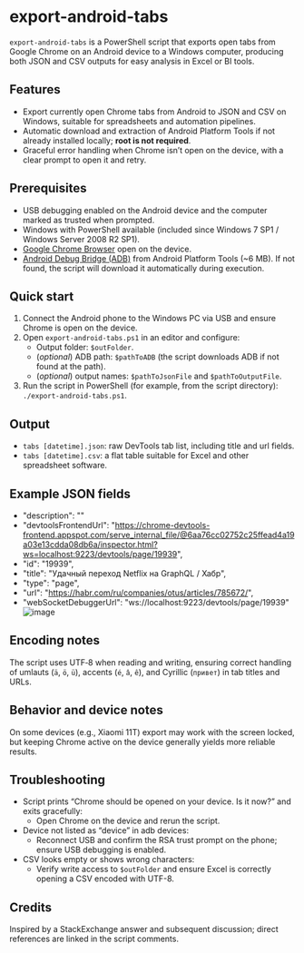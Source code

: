 
# export-android-tabs

`export-android-tabs` is a PowerShell script that exports open tabs from Google Chrome on an Android device to a Windows computer, producing both JSON and CSV outputs for easy analysis in Excel or BI tools.

## Features

* Export currently open Chrome tabs from Android to JSON and CSV on Windows, suitable for spreadsheets and automation pipelines.
* Automatic download and extraction of Android Platform Tools if not already installed locally; **root is not required**.
* Graceful error handling when Chrome isn’t open on the device, with a clear prompt to open it and retry.


## Prerequisites

* USB debugging enabled on the Android device and the computer marked as trusted when prompted.
* Windows with PowerShell available (included since Windows 7 SP1 / Windows Server 2008 R2 SP1).
* [Google Chrome Browser](https://play.google.com/store/apps/details?id=com.android.chrome) open on the device.
* [Android Debug Bridge (ADB)](https://developer.android.com/studio/releases/platform-tools) from Android Platform Tools (~6 MB). If not found, the script will download it automatically during execution.


## Quick start

1. Connect the Android phone to the Windows PC via USB and ensure Chrome is open on the device.
2. Open `export-android-tabs.ps1` in an editor and configure:
    * Output folder: `$outFolder`.
    * (_optional_) ADB path: `$pathToADB` (the script downloads ADB if not found at the path).
    * (_optional_) output names: `$pathToJsonFile` and `$pathToOutputFile`.
3. Run the script in PowerShell (for example, from the script directory): `./export-android-tabs.ps1`.

## Output

* `tabs [datetime].json`: raw DevTools tab list, including title and url fields.
* `tabs [datetime].csv`: a flat table suitable for Excel and other spreadsheet software.


## Example JSON fields

* "description": ""
* "devtoolsFrontendUrl": "https://chrome-devtools-frontend.appspot.com/serve_internal_file/@6aa76cc02752c25ffead4a19a03e13cdda08db6a/inspector.html?ws=localhost:9223/devtools/page/19939",
* "id": "19939",
* "title": "Удачный переход Netflix на GraphQL / Хабр",
* "type": "page",
* "url": "https://habr.com/ru/companies/otus/articles/785672/",
* "webSocketDebuggerUrl": "ws://localhost:9223/devtools/page/19939"
![image](https://github.com/ampil/export-android-tabs/assets/33726853/0766031a-0641-461e-a282-7649601f40ac)


## Encoding notes

The script uses UTF‑8 when reading and writing, ensuring correct handling of umlauts (`ä`, `ö`, `ü`), accents (`é`, `â`, `ê`), and Cyrillic (`привет`) in tab titles and URLs.

## Behavior and device notes

On some devices (e.g., Xiaomi 11T) export may work with the screen locked, but keeping Chrome active on the device generally yields more reliable results.

## Troubleshooting

- Script prints “Chrome should be opened on your device. Is it now?” and exits gracefully:
    - Open Chrome on the device and rerun the script.
- Device not listed as “device” in adb devices:
    - Reconnect USB and confirm the RSA trust prompt on the phone; ensure USB debugging is enabled.
- CSV looks empty or shows wrong characters:
    - Verify write access to `$outFolder` and ensure Excel is correctly opening a CSV encoded with UTF-8.


## Credits

Inspired by a StackExchange answer and subsequent discussion; direct references are linked in the script comments.
